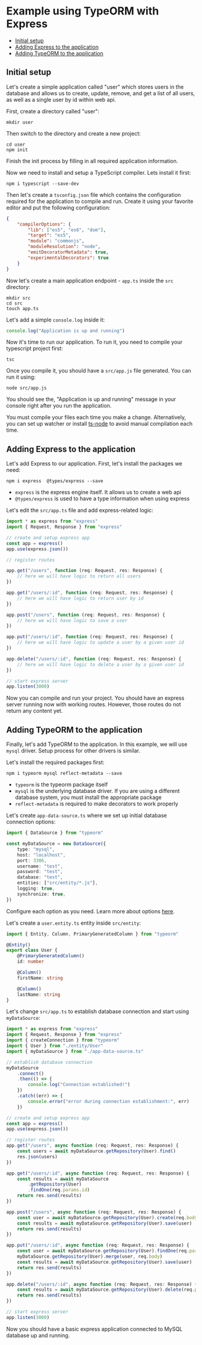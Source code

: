 # Example using TypeORM with Express

-   [Initial setup](#initial-setup)
-   [Adding Express to the application](#adding-express-to-the-application)
-   [Adding TypeORM to the application](#adding-typeorm-to-the-application)

## Initial setup

Let's create a simple application called "user" which stores users in the database
and allows us to create, update, remove, and get a list of all users, as well as a single user by id
within web api.

First, create a directory called "user":

```
mkdir user
```

Then switch to the directory and create a new project:

```
cd user
npm init
```

Finish the init process by filling in all required application information.

Now we need to install and setup a TypeScript compiler. Lets install it first:

```
npm i typescript --save-dev
```

Then let's create a `tsconfig.json` file which contains the configuration required for the application to
compile and run. Create it using your favorite editor and put the following configuration:

```json
{
    "compilerOptions": {
        "lib": ["es5", "es6", "dom"],
        "target": "es5",
        "module": "commonjs",
        "moduleResolution": "node",
        "emitDecoratorMetadata": true,
        "experimentalDecorators": true
    }
}
```

Now let's create a main application endpoint - `app.ts` inside the `src` directory:

```
mkdir src
cd src
touch app.ts
```

Let's add a simple `console.log` inside it:

```typescript
console.log("Application is up and running")
```

Now it's time to run our application.
To run it, you need to compile your typescript project first:

```
tsc
```

Once you compile it, you should have a `src/app.js` file generated.
You can run it using:

```
node src/app.js
```

You should see the, "Application is up and running" message in your console right after you run the application.

You must compile your files each time you make a change.
Alternatively, you can set up watcher or install [ts-node](https://github.com/TypeStrong/ts-node) to avoid manual compilation each time.

## Adding Express to the application

Let's add Express to our application. First, let's install the packages we need:

```
npm i express  @types/express --save
```

-   `express` is the express engine itself. It allows us to create a web api
-   `@types/express` is used to have a type information when using express

Let's edit the `src/app.ts` file and add express-related logic:

```typescript
import * as express from "express"
import { Request, Response } from "express"

// create and setup express app
const app = express()
app.use(express.json())

// register routes

app.get("/users", function (req: Request, res: Response) {
    // here we will have logic to return all users
})

app.get("/users/:id", function (req: Request, res: Response) {
    // here we will have logic to return user by id
})

app.post("/users", function (req: Request, res: Response) {
    // here we will have logic to save a user
})

app.put("/users/:id", function (req: Request, res: Response) {
    // here we will have logic to update a user by a given user id
})

app.delete("/users/:id", function (req: Request, res: Response) {
    // here we will have logic to delete a user by a given user id
})

// start express server
app.listen(3000)
```

Now you can compile and run your project.
You should have an express server running now with working routes.
However, those routes do not return any content yet.

## Adding TypeORM to the application

Finally, let's add TypeORM to the application.
In this example, we will use `mysql` driver.
Setup process for other drivers is similar.

Let's install the required packages first:

```
npm i typeorm mysql reflect-metadata --save
```

-   `typeorm` is the typeorm package itself
-   `mysql` is the underlying database driver.
    If you are using a different database system, you must install the appropriate package
-   `reflect-metadata` is required to make decorators to work properly

Let's create `app-data-source.ts` where we set up initial database connection options:

```ts
import { DataSource } from "typeorm"

const myDataSource = new DataSource({
    type: "mysql",
    host: "localhost",
    port: 3306,
    username: "test",
    password: "test",
    database: "test",
    entities: ["src/entity/*.js"],
    logging: true,
    synchronize: true,
})
```

Configure each option as you need.
Learn more about options [here](./datasourceoptions.md).

Let's create a `user.entity.ts` entity inside `src/entity`:

```typescript
import { Entity, Column, PrimaryGeneratedColumn } from "typeorm"

@Entity()
export class User {
    @PrimaryGeneratedColumn()
    id: number

    @Column()
    firstName: string

    @Column()
    lastName: string
}
```

Let's change `src/app.ts` to establish database connection and start using `myDataSource`:

```typescript
import * as express from "express"
import { Request, Response } from "express"
import { createConnection } from "typeorm"
import { User } from "./entity/User"
import { myDataSource } from "./app-data-source.ts"

// establish database connection
myDataSource
    .connect()
    .then(() => {
        console.log("Connection established!")
    })
    .catch((err) => {
        console.error("error during connection establishment:", err)
    })

// create and setup express app
const app = express()
app.use(express.json())

// register routes
app.get("/users", async function (req: Request, res: Response) {
    const users = await myDataSource.getRepository(User).find()
    res.json(users)
})

app.get("/users/:id", async function (req: Request, res: Response) {
    const results = await myDataSource
        .getRepository(User)
        .findOne(req.params.id)
    return res.send(results)
})

app.post("/users", async function (req: Request, res: Response) {
    const user = await myDataSource.getRepository(User).create(req.body)
    const results = await myDataSource.getRepository(User).save(user)
    return res.send(results)
})

app.put("/users/:id", async function (req: Request, res: Response) {
    const user = await myDataSource.getRepository(User).findOne(req.params.id)
    myDataSource.getRepository(User).merge(user, req.body)
    const results = await myDataSource.getRepository(User).save(user)
    return res.send(results)
})

app.delete("/users/:id", async function (req: Request, res: Response) {
    const results = await myDataSource.getRepository(User).delete(req.params.id)
    return res.send(results)
})

// start express server
app.listen(3000)
```

Now you should have a basic express application connected to MySQL database up and running.
